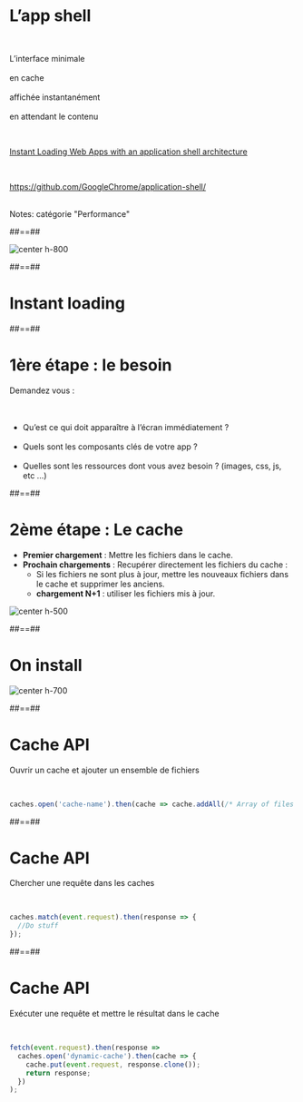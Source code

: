 # L’app shell

<br>
<p class="center">
L’interface minimale<br><br>
en cache<br><br>
affichée instantanément<br><br>
en attendant le contenu<br>
</p>

<br>

[Instant Loading Web Apps with an application shell architecture](https://medium.com/google-developers/instant-loading-web-apps-with-an-application-shell-architecture-7c0c2f10c73#.9zdkbt2ww)

<!-- .element: class="center" -->
<br>

https://github.com/GoogleChrome/application-shell/

<!-- .element: class="center" -->

<br>
Notes: catégorie "Performance"

##==##

![center h-800](./assets/images/app_shell.png)

##==##

<!-- .slide: data-background="./assets/images/polaroid.png" class="transition transition" -->

# Instant loading

##==##

# 1ère étape : le besoin

Demandez vous :
<br><br><br>

- Qu’est ce qui doit apparaître à l’écran immédiatement ?
  <br><br>
- Quels sont les composants clés de votre app ?
  <br><br>
- Quelles sont les ressources dont vous avez besoin ? (images, css, js, etc …)

##==##

# 2ème étape : Le cache

- **Premier chargement** : Mettre les fichiers dans le cache.
- **Prochain chargements** : Recupérer directement les fichiers du cache :
  - Si les fichiers ne sont plus à jour, mettre les nouveaux fichiers dans le cache et supprimer les anciens.
  - **chargement N+1** : utiliser les fichiers mis à jour.

![center h-500](./assets/images/minifig.png)

##==##

# On install

![center h-700](./assets/images/sw_install.png)

##==##

<!-- .slide: class="with-code" -->

# Cache API


Ouvrir un cache et ajouter un ensemble de fichiers

<!-- .element: class="center" -->

<br>

```javascript
caches.open('cache-name').then(cache => cache.addAll(/* Array of files path */));
```

<!-- .element: class="big-code" -->

##==##

<!-- .slide: class="with-code" -->

# Cache API



Chercher une requête dans les caches

<!-- .element: class="center" -->

<br>

```javascript
caches.match(event.request).then(response => {
  //Do stuff
});
```

<!-- .element: class="big-code" -->

##==##

<!-- .slide: class="with-code" -->

# Cache API



Exécuter une requête et mettre le résultat dans le cache

<!-- .element: class="center" -->

<br>

```javascript
fetch(event.request).then(response =>
  caches.open('dynamic-cache').then(cache => {
    cache.put(event.request, response.clone());
    return response;
  })
);
```

<!-- .element: class="big-code" -->
